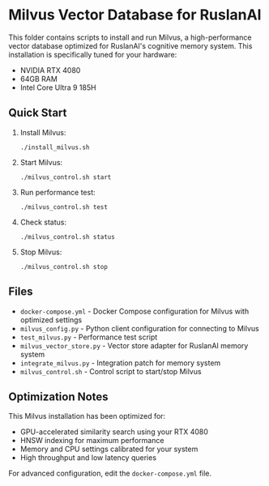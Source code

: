 # Milvus Vector Database for RuslanAI

This folder contains scripts to install and run Milvus, a high-performance vector database optimized
for RuslanAI's cognitive memory system. This installation is specifically tuned for your hardware:
- NVIDIA RTX 4080
- 64GB RAM
- Intel Core Ultra 9 185H

## Quick Start

1. Install Milvus:
   ```
   ./install_milvus.sh
   ```

2. Start Milvus:
   ```
   ./milvus_control.sh start
   ```

3. Run performance test:
   ```
   ./milvus_control.sh test
   ```

4. Check status:
   ```
   ./milvus_control.sh status
   ```

5. Stop Milvus:
   ```
   ./milvus_control.sh stop
   ```

## Files

- `docker-compose.yml` - Docker Compose configuration for Milvus with optimized settings
- `milvus_config.py` - Python client configuration for connecting to Milvus
- `test_milvus.py` - Performance test script
- `milvus_vector_store.py` - Vector store adapter for RuslanAI memory system
- `integrate_milvus.py` - Integration patch for memory system
- `milvus_control.sh` - Control script to start/stop Milvus

## Optimization Notes

This Milvus installation has been optimized for:
- GPU-accelerated similarity search using your RTX 4080
- HNSW indexing for maximum performance
- Memory and CPU settings calibrated for your system
- High throughput and low latency queries

For advanced configuration, edit the `docker-compose.yml` file.
